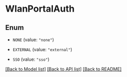 # WlanPortalAuth

## Enum


* `NONE` (value: `"none"`)

* `EXTERNAL` (value: `"external"`)

* `SSO` (value: `"sso"`)


[[Back to Model list]](../README.md#documentation-for-models) [[Back to API list]](../README.md#documentation-for-api-endpoints) [[Back to README]](../README.md)


